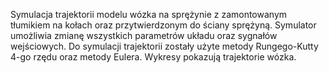 Symulacja trajektorii modelu wózka na sprężynie z zamontowanym tłumikiem na kołach oraz przytwierdzonym do ściany sprężyną.
Symulator umożliwia zmianę wszystkich parametrów układu oraz sygnałów wejściowych. Do symulacji trajektorii zostały użyte metody Rungego-Kutty 4-go rzędu oraz metody Eulera.
Wykresy pokazują trajektorie wózka.
